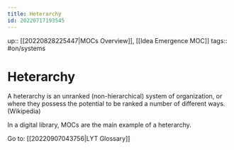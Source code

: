 ```yaml
---
title: Heterarchy
id: 20220717193545
---
```

up:: [[20220828225447|MOCs Overview]], [[Idea Emergence MOC]]
tags:: #on/systems 

# Heterarchy
A heterarchy is an unranked (non-hierarchical) system of organization, or where they possess the potential to be ranked a number of different ways. (Wikipedia)

In a digital library, MOCs are the main example of a heterarchy.

Go to: [[20220907043756|LYT Glossary]]